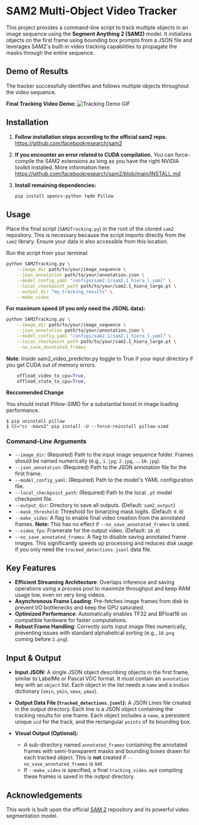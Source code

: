 # SAM2 Multi-Object Video Tracker

This project provides a command-line script to track multiple objects in an image sequence using the **Segment Anything 2 (SAM2)** model. It initializes objects on the first frame using bounding box prompts from a JSON file and leverages SAM2's built-in video tracking capabilities to propagate the masks through the entire sequence.

## Demo of Results

The tracker successfully identifies and follows multiple objects throughout the video sequence.

**Final Tracking Video Demo:**
![Tracking Demo GIF](output.gif)

## Installation

1.  **Follow installation steps according to the official sam2 repo.**
    https://github.com/facebookresearch/sam2

2.  **If you encounter an error related to CUDA compilation.**
    You can force-compile the SAM2 extensions as long as you have the right NVIDIA toolkit installed.
    More information here: https://github.com/facebookresearch/sam2/blob/main/INSTALL.md

3.  **Install remaining dependencies:**
    ```bash
    pip install opencv-python tqdm Pillow
    ```

## Usage

Place the final script (`SAM2Tracking.py`) in the root of the cloned `sam2` repository. This is necessary because the script imports directly from the `sam2` library. Ensure your data is also accessible from this location.

Run the script from your terminal:

```bash
python SAM2Tracking.py \
    --image_dir path/to/your/image_sequence \
    --json_annotation path/to/your/annotation.json \
    --model_config_yaml "configs/sam2.1/sam2.1_hiera_l.yaml" \
    --local_checkpoint_path path/to/your/sam2.1_hiera_large.pt \
    --output_dir "my_tracking_results" \
    --make_video
```

**For maximum speed (if you only need the JSONL data):**

```bash
python SAM2Tracking.py \
    --image_dir path/to/your/image_sequence \
    --json_annotation path/to/your/annotation.json \
    --model_config_yaml "configs/sam2.1/sam2.1_hiera_l.yaml" \
    --local_checkpoint_path path/to/your/sam2.1_hiera_large.pt \
    --no_save_annotated_frames
```

**Note**:
Inside sam2_video_predictor.py toggle to True if your input directory if you get CUDA out of memory errors.

```python     
    offload_video_to_cpu=True,
    offload_state_to_cpu=True,
```

**Reccomended Change**

You should install Pillow-SIMD for a substantial boost in image loading performance.
```
$ pip uninstall pillow
$ CC="cc -mavx2" pip install -U --force-reinstall pillow-simd
```

### Command-Line Arguments

-   `--image_dir`: (Required) Path to the input image sequence folder. Frames should be named numerically (e.g., `1.jpg`, `2.jpg`, ... `10.jpg`).
-   `--json_annotation`: (Required) Path to the JSON annotation file for the first frame.
-   `--model_config_yaml`: (Required) Path to the model's YAML configuration file.
-   `--local_checkpoint_path`: (Required) Path to the local `.pt` model checkpoint file.
-   `--output_dir`: Directory to save all outputs. (Default: `sam2_output`)
-   `--mask_threshold`: Threshold for binarizing mask logits. (Default: `0.0`)
-   `--make_video`: A flag to enable final video creation from the annotated frames. **Note:** This has no effect if `--no_save_annotated_frames` is used.
-   `--video_fps`: Framerate for the output video. (Default: `10.0`)
-   `--no_save_annotated_frames`: A flag to disable saving annotated frame images. This significantly speeds up processing and reduces disk usage if you only need the `tracked_detections.jsonl` data file.

## Key Features

-   **Efficient Streaming Architecture**: Overlaps inference and saving operations using a process pool to maximize throughput and keep RAM usage low, even on very long videos.
-   **Asynchronous Frame Loading**: Pre-fetches image frames from disk to prevent I/O bottlenecks and keep the GPU saturated.
-   **Optimized Performance**: Automatically enables TF32 and BFloat16 on compatible hardware for faster computations.
-   **Robust Frame Handling**: Correctly sorts input image files numerically, preventing issues with standard alphabetical sorting (e.g., `10.png` coming before `2.png`).

## Input & Output

-   **Input JSON:** A single JSON object describing objects in the first frame, similar to LabelMe or Pascal VOC format. It must contain an `annotation` key with an `object` list. Each object in the list needs a `name` and a `bndbox` dictionary (`xmin`, `ymin`, `xmax`, `ymax`).

-   **Output Data File (`tracked_detections.jsonl`):** A JSON Lines file created in the output directory. Each line is a JSON object containing the tracking results for one frame. Each object includes a `name`, a persistent unique `uid` for the track, and the rectangular `points` of its bounding box.

-   **Visual Output (Optional):**
    -   A sub-directory named `annotated_frames` containing the annotated frames with semi-transparent masks and bounding boxes drawn for each tracked object. This is **not** created if `--no_save_annotated_frames` is set.
    -   If `--make_video` is specified, a final `tracking_video.mp4` compiling these frames is saved in the output directory.

## Acknowledgements

This work is built upon the official [SAM 2](https://github.com/facebookresearch/sam2) repository and its powerful video segmentation model.
